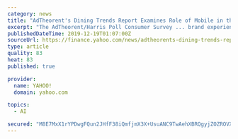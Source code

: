 ```yaml
---
category: news
title: "AdTheorent's Dining Trends Report Examines Role of Mobile in the Dining Journey, Visitation Drivers as well as Payment, Menu and AI Trends"
excerpt: "The AdTheorent/Harris Poll Consumer Survey ... brand experience PAYMENT: Cash is no longer king - credit card and credit card via mobile wallet payments are increasing For QSRs specifically: For FCRs specifically: MENU TRENDS: More options equate to more orders 71% of consumers would be open to QSRs/FCRs incorporating AI into their businesses ..."
publishedDateTime: 2019-12-19T01:07:00Z
sourceUrl: https://finance.yahoo.com/news/adtheorents-dining-trends-report-examines-145500228.html
type: article
quality: 83
heat: 83
published: true

provider:
  name: YAHOO!
  domain: yahoo.com

topics:
  - AI

secured: "M8E7MxX1rYPDwgFQun2JHfF38iQmfjmX3X+UsuANC9TwAehXBRQgyjZOZROVXWY9fbgQfcbgBkL3w5KtQFueMnxZ5qt/1w8ou1KzyB0ovsJSUa1NwfBjw1k2DlxB8eiGFeF9u6bKEkhINDTj76I8WE7aCPrlzEeLpPBbtBlCiLqTx+Yz40Sv7C9iKOpg2X984nl7bG+aka3YY8Du30ZXTrpVE9s5Ad/FjRERY9WV9HnL8DSmTO7qnsv75j+VtsRzZf4lbxm5P2fpW+SrF4d95A==;QhZVo4JCpuuywn4myaEvBw=="
---
```


